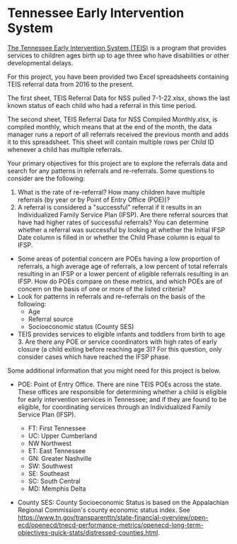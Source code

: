 # Tennessee Early Intervention System

[The Tennessee Early Intervention System (TEIS)](https://www.tn.gov/didd/for-consumers/tennessee-early-intervention-system-teis.html) is a program that provides services to children ages birth up to age three who have disabilities or other developmental delays.

For this project, you have been provided two Excel spreadsheets containing TEIS referral data from 2016 to the present.

The first sheet, TEIS Referral Data for NSS pulled 7-1-22.xlsx, shows the last known status of each child who had a referral in this time period.

The second sheet, TEIS Referral Data for NSS Compiled Monthly.xlsx, is compiled monthly, which means that at the end of the month, the data manager runs a report of all referrals received the previous month and adds it to this spreadsheet. This sheet will contain multiple rows per Child ID whenever a child has multiple referrals.

Your primary objectives for this project are to explore the referrals data and search for any patterns in referrals and re-referrals. Some questions to consider are the following:
1. What is the rate of re-referral? How many children have multiple referrals (by year or by Point of Entry Office (POE))?
2. A referral is considered a "successful" referral if it results in an Individualized Family Service Plan (IFSP). Are there referral sources that have had higher rates of successful referrals? You can determine whether a referral was successful by looking at whether the Initial IFSP Date column is filled in or whether the Child Phase column is equal to IFSP.
* Some areas of potential concern are POEs having a low proportion of referrals, a high average age of referrals, a low percent of total referrals resulting in an IFSP or a lower percent of eligible referrals resulting in an IFSP. How do POEs compare on these metrics, and which POEs are of concern on the basis of one or more of the listed criteria?
* Look for patterns in referrals and re-referrals on the basis of the following:
    - Age
    - Referral source
    - Socioeconomic status (County SES)
* TEIS provides services to eligible infants and toddlers from birth to age 3. Are there any POE or service coordinators with high rates of early closure (a child exiting before reaching age 3)? For this question, only consider cases which have reached the IFSP phase.

Some additional information that you might need for this project is below.

* POE: Point of Entry Office. There are nine TEIS POEs across the state. These offices are responsible for determining whether a child is eligible for early intervention services in Tennessee; and if they are found to be eligible, for coordinating services through an Individualized Family Service Plan (IFSP).
    - FT: First Tennessee
    - UC: Upper Cumberland
    - NW Northwest
    - ET: East Tennessee
    - GN: Greater Nashville
    - SW: Southwest
    - SE: Southeast
    - SC: South Central
    - MD: Memphis Delta

* County SES: County Socioeconomic Status is based on the Appalachian Regional Commission's county economic status index. See https://www.tn.gov/transparenttn/state-financial-overview/open-ecd/openecd/tnecd-performance-metrics/openecd-long-term-objectives-quick-stats/distressed-counties.html.
